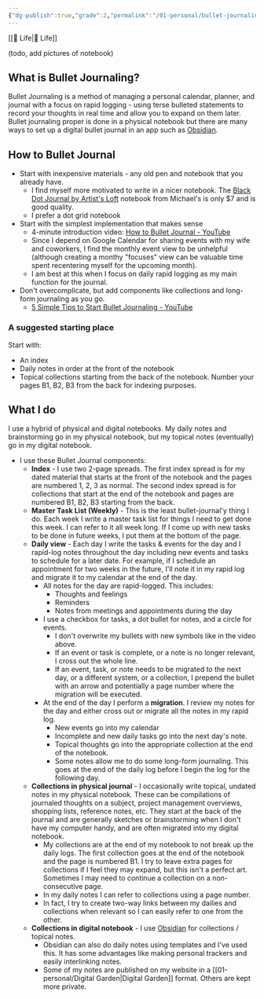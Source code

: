 ```yaml
---
{"dg-publish":true,"grade":2,"permalink":"/01-personal/bullet-journaling/","dgPassFrontmatter":true}
---
```



[[📘 Life\|📘 Life]]

(todo, add pictures of notebook)

## What is Bullet Journaling?

Bullet Journaling is a method of managing a personal calendar, planner, and journal with a focus on rapid logging - using terse bulleted statements to record your thoughts in real time and allow you to expand on them later. Bullet journaling proper is done in a physical notebook but there are many ways to set up a digital bullet journal in an app such as [Obsidian](https://obsidian.md/).

## How to Bullet Journal

* Start with inexpensive materials - any old pen and notebook that you already have.
    * I find myself more motivated to write in a nicer notebook. The [Black Dot Journal by Artist's Loft](https://www.michaels.com/black-dot-journal-by-artists-loft/10597670.html) notebook from Michael's is only $7 and is good quality.
    * I prefer a dot grid notebook
* Start with the simplest implementation that makes sense
    * 4-minute introduction video: [How to Bullet Journal - YouTube](https://www.youtube.com/watch?v=fm15cmYU0IM)
    * Since I depend on Google Calendar for sharing events with my wife and coworkers, I find the monthly event view to be unhelpful (although creating a monthy "focuses" view can be valuable time spent recentering myself for the upcoming month).
    * I am best at this when I focus on daily rapid logging as my main function for the journal.
* Don't overcomplicate, but add components like collections and long-form journaling as you go.
    * [5 Simple Tips to Start Bullet Journaling - YouTube](https://www.youtube.com/watch?v=IgqVEKcJEKw)

### A suggested starting place

Start with:

* An index
* Daily notes in order at the front of the notebook
* Topical collections starting from the back of the notebook. Number your pages B1, B2, B3 from the back for indexing purposes.

## What I do

I use a hybrid of physical and digital notebooks. My daily notes and brainstorming go in my physical notebook, but my topical notes (eventually) go in my digital notebook.

* I use these Bullet Journal components:
    * **Index** - I use two 2-page spreads. The first index spread is for my dated material that starts at the front of the notebook and the pages are numbered 1, 2, 3 as normal. The second index spread is for collections that start at the end of the notebook and pages are numbered B1, B2, B3 starting from the back.
    * **Master Task List (Weekly)** - This is the least bullet-journal'y thing I do. Each week I write a master task list for things I need to get done this week. I can refer to it all week long. If I come up with new tasks to be done in future weeks, I put them at the bottom of the page.
    * **Daily view** - Each day I write the tasks & events for the day and I rapid-log notes throughout the day including new events and tasks to schedule for a later date. For example, if I schedule an appointment for two weeks in the future, I'll note it in my rapid log and migrate it to my calendar at the end of the day.
        * All notes for the day are rapid-logged. This includes:
            * Thoughts and feelings
            * Reminders
            * Notes from meetings and appointments during the day
        * I use a checkbox for tasks, a dot bullet for notes, and a circle for events.
            * I don't overwrite my bullets with new symbols like in the video above.
            * If an event or task is complete, or a note is no longer relevant, I cross out the whole line.
            * If an event, task, or note needs to be migrated to the next day, or a different system, or a collection, I prepend the bullet with an arrow and potentially a page number where the migration will be executed.
        * At the end of the day I perform a **migration**. I review my notes for the day and either cross out or migrate all the notes in my rapid log.
            * New events go into my calendar
            * Incomplete and new daily tasks go into the next day's note.
            * Topical thoughts go into the appropriate collection at the end of the notebook.
            * Some notes allow me to do some long-form journaling. This goes at the end of the daily log before I begin the log for the following day.
    * **Collections in physical journal** - I occasionally write topical, undated notes in my physical notebook. These can be compilations of journaled thoughts on a subject, project management overviews, shopping lists, reference notes, etc. They start at the back of the journal and are generally sketches or brainstorming when I don't have my computer handy, and are often migrated into my digital notebook.
        * My collections are at the end of my notebook to not break up the daily logs. The first collection goes at the end of the notebook and the page is numbered B1. I try to leave extra pages for collections if I feel they may expand, but this isn't a perfect art. Sometimes I may need to continue a collection on a non-consecutive page.
        * In my daily notes I can refer to collections using a page number.
        * In fact, I try to create two-way links between my dailies and collections when relevant so I can easily refer to one from the other.
    * **Collections in digital notebook** - I use [Obsidian](https://obsidian.md/) for collections / topical notes.
        * Obsidian can also do daily notes using templates and I've used this. It has some advantages like making personal trackers and easily interlinking notes.
        * Some of my notes are published on my website in a [[01-personal/Digital Garden\|Digital Garden]] format. Others are kept more private.